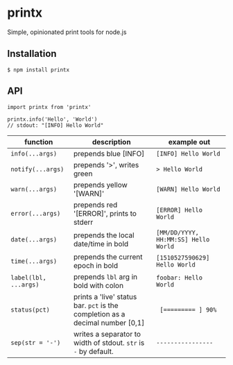 # printx

Simple, opinionated print tools for node.js

## Installation

    $ npm install printx

## API

    import printx from 'printx'

    printx.info('Hello', 'World')
    // stdout: "[INFO] Hello World"


| function | description | example out |
| -------- | ----------- | ----------- |
| `info(...args)` | prepends blue [INFO] | `[INFO] Hello World` |
| `notify(...args)` | prepends '>', writes green | `> Hello World` |
| `warn(...args)` | prepends yellow '[WARN]' | `[WARN] Hello World` |
| `error(...args)` | prepends red '[ERROR]', prints to stderr | `[ERROR] Hello World` |
| `date(...args)` | prepends the local date/time in bold | `[MM/DD/YYYY, HH:MM:SS] Hello World` |
| `time(...args)` | prepends the current epoch in bold | `[1510527590629] Hello World` |
| `label(lbl, ...args)` | prepends `lbl` arg in bold with colon | `foobar: Hello World` |
| `status(pct)` | prints a 'live' status bar. `pct` is the completion as a decimal number [0,1] | ` [========= ] 90%` |
| `sep(str = '-')` | writes a separator to width of stdout. `str` is `-` by default. | `----------------` |
